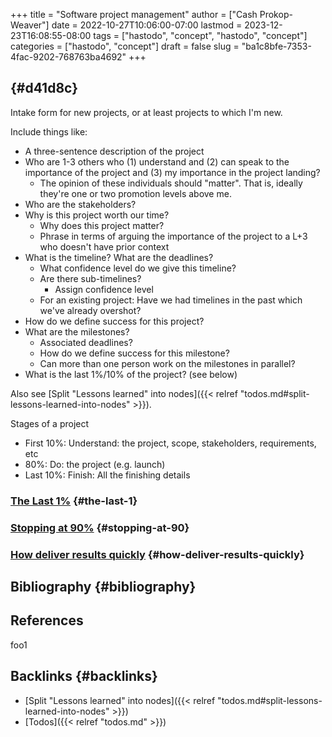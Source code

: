 +++
title = "Software project management"
author = ["Cash Prokop-Weaver"]
date = 2022-10-27T10:06:00-07:00
lastmod = 2023-12-23T16:08:55-08:00
tags = ["hastodo", "concept", "hastodo", "concept"]
categories = ["hastodo", "concept"]
draft = false
slug = "ba1c8bfe-7353-4fac-9202-768763ba4692"
+++

##  {#d41d8c}

Intake form for new projects, or at least projects to which I'm new.

Include things like:

-   A three-sentence description of the project
-   Who are 1-3 others who (1) understand and (2) can speak to the importance of the project and (3) my importance in the project landing?
    -   The opinion of these individuals should "matter". That is, ideally they're one or two promotion levels above me.
-   Who are the stakeholders?
-   Why is this project worth our time?
    -   Why does this project matter?
    -   Phrase in terms of arguing the importance of the project to a L+3 who doesn't have prior context
-   What is the timeline? What are the deadlines?
    -   What confidence level do we give this timeline?
    -   Are there sub-timelines?
        -   Assign confidence level
    -   For an existing project: Have we had timelines in the past which we've already overshot?
-   How do we define success for this project?
-   What are the milestones?
    -   Associated deadlines?
    -   How do we define success for this milestone?
    -   Can more than one person work on the milestones in parallel?
-   What is the last 1%/10% of the project? (see below)

Also see [Split "Lessons learned" into nodes]({{< relref "todos.md#split-lessons-learned-into-nodes" >}}).

Stages of a project

-   First 10%: Understand: the project, scope, stakeholders, requirements, etc
-   80%: Do: the project (e.g. launch)
-   Last 10%: Finish: All the finishing details


### [The Last 1%](https://jaredramsey.com/blog/20230808.html) {#the-last-1}


### [Stopping at 90%](https://austinhenley.com/blog/90percent.html) {#stopping-at-90}


### [How deliver results quickly](https://www.reddit.com/r/ExperiencedDevs/comments/15cycas/how_deliver_results_quickly/) {#how-deliver-results-quickly}


## Bibliography {#bibliography}

## References

<style>.csl-entry{text-indent: -1.5em; margin-left: 1.5em;}</style><div class="csl-bib-body">
</div>

foo1


## Backlinks {#backlinks}

-   [Split "Lessons learned" into nodes]({{< relref "todos.md#split-lessons-learned-into-nodes" >}})
-   [Todos]({{< relref "todos.md" >}})
